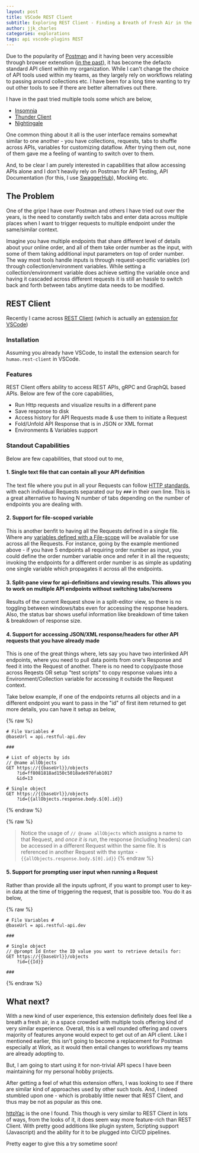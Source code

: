 ```yaml
---
layout: post
title: VSCode REST Client
subtitle: Exploring REST Client - Finding a Breath of Fresh Air in the World of API Tools
author: jjk_charles
categories: explorations
tags: api vscode-plugins REST
---
```


Due to the popularity of [Postman](https://www.postman.com/) and it having been very accessible through browser extenstion ([in the past](https://blog.postman.com/goodbye-postman-chrome-app/)), it has become the defacto standard API client within my organization. While I can't change the choice of API tools used within my teams, as they largely rely on workflows relating to passing around collections etc. I have been for a long time wanting to try out other tools to see if there are better alternatives out there.

I have in the past tried multiple tools some which are below,
* [Insomnia](https://insomnia.rest/)
* [Thunder Client](https://www.thunderclient.com/)
* [Nightingale](https://nightingale.rest/)

One common thing about it all is the user interface remains somewhat similar to one another - you have collections, requests, tabs to shuffle across APIs, variables for customizing dataflow. After trying them out, none of them gave me a feeling of wanting to switch over to them.

And, to be clear I am purely interested in capabilities that allow accessing APIs alone and I don't heavily rely on Postman for API Testing, API Documentation (for this, I use [SwaggerHub](https://swagger.io/tools/swaggerhub/)), Mocking etc.


## The Problem
One of the gripe I have over Postman and others I have tried out over the years, is the need to constantly switch tabs and enter data across multiple places when I want to trigger requests to multiple endpoint under the same/similar context.

Imagine you have multiple endpoints that share different level of details about your online order, and all of them take order number as the input, with some of them taking additional input parameters on top of order number. The way most tools handle inputs is through request-specific variables (or) through collection/environment variables. While setting a collection/environment variable does achieve setting the variable once and having it cascaded across different requests it is still an hassle to switch back and forth between tabs anytime data needs to be modified.


## REST Client

Recently I came across [REST Client](https://github.com/Huachao/vscode-restclient) (which is actually an [extension for VSCode](https://marketplace.visualstudio.com/items?itemName=humao.rest-client))

### Installation
Assuming you already have VSCode, to install the extension search for `humao.rest-client` in VSCode.

### Features
REST Client offers ability to access REST APIs, gRPC and GraphQL based APIs. Below are few of the core capabilities,

* Run Http requests and visualize results in a different pane
* Save response to disk
* Access history for API Requests made & use them to initiate a Request
* Fold/Unfold API Response that is in JSON or XML format
* Environments & Variables support

### Standout Capabilities
Below are few capabilities, that stood out to me,
#### 1. Single text file that can contain all your API definition
The text file where you put in all your Requests can follow [HTTP standards](https://www.w3.org/Protocols/rfc2616/rfc2616-sec5.html), with each individual Requests separated our by `###` in their own line. This is a great alternative to having N number of tabs depending on the number of endpoints you are dealing with. 
#### 2. Support for file-scoped variable
This is another benfit to having all the Requests defined in a single file. Where any [variables defined with a File-scope](https://github.com/Huachao/vscode-restclient#file-variables) will be available for use across all the Requests. For instance, going by the example mentioned above - if you have 5 endpoints all requiring order number as input, you could define the order number variable once and refer it in all the requests; invoking the endpoints for a different order number is as simple as updating one single variable which propagates it across all the endpoints. 
#### 3. Split-pane view for api-definitions and viewing results. This allows you to work on multiple API endpoints without switching tabs/screens
Results of the current Request show in a split-editor view, so there is no toggling between windows/tabs even for accessing the response headers. Also, the status bar shows useful information like breakdown of time taken & breakdown of response size.
#### 4. Support for accessing JSON/XML response/headers for other API requests that you have already made
This is one of the great things where, lets say you have two interlinked API endpoints, where you need to pull data points from one's Response and feed it into the Request of another. There is no need to copy/paste those across Reqests OR setup "test scripts" to copy response values into a Environment/Collection variable for accessing it outside the Request context.

Take below example, if one of the endpoints returns all objects and in a different endpoint you want to pass in the "id" of first item returned to get more details, you can have it setup as below,

{% raw %}
```http
# File Variables #
@baseUrl = api.restful-api.dev

###

# List of objects by ids
// @name allObjects
GET https://{{baseUrl}}/objects
    ?id=ff8081818ad150c5018ade970fab1017
    &id=13

# Single object
GET https://{{baseUrl}}/objects
    ?id={{allObjects.response.body.$[0].id}}
```
{% endraw %}

{% raw %}
>Notice the usage of `// @name allObjects` which assigns a name to that Request, and *once it is run*, the response (including headers) can be accessed in a different Request within the same file. It is referenced in another Request with the syntax - `{{allObjects.response.body.$[0].id}}`
{% endraw %}

#### 5. Support for prompting user input when running a Request
Rather than provide all the inputs upfront, if you want to prompt user to key-in data at the time of triggering the request, that is possible too. You do it as below,

{% raw %}
```http
# File Variables #
@baseUrl = api.restful-api.dev

###

# Single object
// @prompt Id Enter the ID value you want to retrieve details for:
GET https://{{baseUrl}}/objects
    ?id={{Id}}

###
```
{% endraw %}

## What next?
With a new kind of user experience, this extension definitely does feel like a breath a fresh air, in a space crowded with multiple tools offering kind of very similar experience. Overall, this is a well rounded offering and covers majority of features anyone would expect to get out of an API client. Like I mentioned earlier, this isn't going to become a replacement for Postman especially at Work, as it would then entail changes to  workflows my teams are already adopting to. 

But, I am going to start using it for non-trivial API specs I have been maintaining for my personal hobby projects.

After getting a feel of what this extension offers, I was looking to see if there are similar kind of approaches used by other such tools. And, I indeed stumbled upon one - which is probably little newer that REST Client, and thus may be not as popular as this one.

[httpYac](https://httpyac.github.io/) is the one I found. This though is very similar to REST Client in lots of ways, from the looks of it, it does seem way more feature-rich than REST Client. With pretty good additions like plugin system, Scripting support (Javascript) and the ability for it to be plugged into CI/CD pipelines. 

Pretty eager to give this a try sometime soon!
